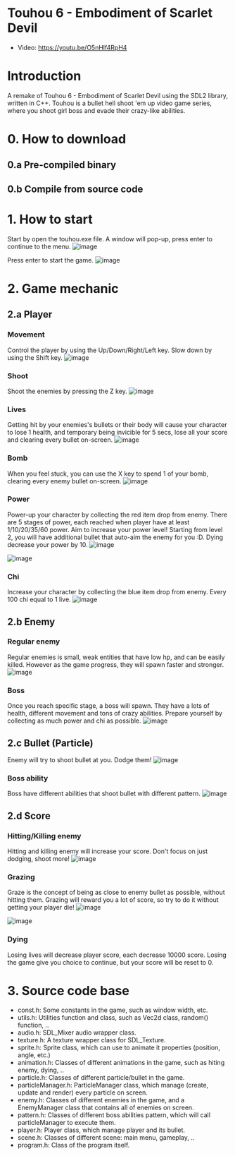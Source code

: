 # Touhou 6 - Embodiment of Scarlet Devil
- Video: https://youtu.be/O5nHlf4RpH4

# Introduction
A remake of Touhou 6 - Embodiment of Scarlet Devil using the SDL2 library, written in C++. Touhou is a bullet hell shoot 'em up video game series, where you shoot girl boss and evade their crazy-like abilities.

# 0. How to download

## 0.a Pre-compiled binary

## 0.b Compile from source code

# 1. How to start

Start by open the touhou.exe file. A window will pop-up, press enter to continue to the menu.
![image](https://github.com/shoraaa/touhou/assets/24241275/2c6dda76-5a04-4503-a9ea-77b65cad1cff)

Press enter to start the game.
![image](https://github.com/shoraaa/touhou/assets/24241275/2f0a9adb-f462-4c3f-a201-334fc5f2b93d)

# 2. Game mechanic
## 2.a Player 

### Movement
Control the player by using the Up/Down/Right/Left key. 
Slow down by using the Shift key.
![image](https://github.com/shoraaa/touhou/assets/24241275/8e226346-9807-4132-b292-113ac17e89dc)

### Shoot
Shoot the enemies by pressing the Z key. 
![image](https://github.com/shoraaa/touhou/assets/24241275/c1d6397a-7457-4676-a5ea-86d98d61757f)


### Lives
Getting hit by your enemies's bullets or their body will cause your character to lose 1 health, and temporary being invicible for 5 secs, lose all your score and clearing every bullet on-screen.
![image](https://github.com/shoraaa/touhou/assets/24241275/d914ce65-3594-4873-9250-98cd1cdbc727)

### Bomb
When you feel stuck, you can use the X key to spend 1 of your bomb, clearing every enemy bullet on-screen.
![image](https://github.com/shoraaa/touhou/assets/24241275/bc779fc2-563b-40a6-b545-a7eae48c2ad0)


### Power
Power-up your character by collecting the red item drop from enemy. There are 5 stages of power, each reached when player have at least 1/10/20/35/60 power. Aim to increase your power level! Starting from level 2, you will have additional bullet that auto-aim the enemy for you :D. Dying decrease your power by 10.
![image](https://github.com/shoraaa/touhou/assets/24241275/5d2929c2-5b1e-44db-a3ae-2731f37d05e4)


![image](https://github.com/shoraaa/touhou/assets/24241275/065589b8-dac5-43fd-8f35-cdd2933cb0f4)


### Chi 
Increase your character by collecting the blue item drop from enemy. Every 100 chi equal to 1 live.
![image](https://github.com/shoraaa/touhou/assets/24241275/5b14aa59-3410-4555-8105-ee881b02f6b7)


## 2.b Enemy

### Regular enemy
Regular enemies is small, weak entities that have low hp, and can be easily killed. However as the game progress, they will spawn faster and stronger.
![image](https://github.com/shoraaa/touhou/assets/24241275/69d91491-59d5-47ec-9cab-43187f98b82d)

### Boss
Once you reach specific stage, a boss will spawn. They have a lots of health, different movement and tons of crazy abilities. Prepare yourself by collecting as much power and chi as possible.
![image](https://github.com/shoraaa/touhou/assets/24241275/a7e2a93a-039d-4332-a64a-0e5999068708)

## 2.c Bullet (Particle)
Enemy will try to shoot bullet at you. Dodge them!
![image](https://github.com/shoraaa/touhou/assets/24241275/8b832d04-9eaa-4846-b1d1-15c34a8cbc09)


### Boss ability
Boss have different abilities that shoot bullet with different pattern. 
![image](https://github.com/shoraaa/touhou/assets/24241275/eb0741c7-c44a-4be3-a140-ebaeb2eca98b)


## 2.d Score
### Hitting/Killing enemy
Hitting and killing enemy will increase your score. Don't focus on just dodging, shoot more!
![image](https://github.com/shoraaa/touhou/assets/24241275/b029e6ab-e0c0-4d2b-838c-2f9f7617c261)


### Grazing
Graze is the concept of being as close to enemy bullet as possible, without hitting them. Grazing will reward you a lot of score, so try to do it without getting your player die!
![image](https://github.com/shoraaa/touhou/assets/24241275/2b9e99e9-5392-4cc9-b463-f3ff6de80a3e)

![image](https://github.com/shoraaa/touhou/assets/24241275/87ea25d1-7dd6-43c6-9dec-7a521a60ecdd)



### Dying
Losing lives will decrease player score, each decrease 10000 score. Losing the game give you choice to continue, but your score will be reset to 0.


# 3. Source code base

- const.h: Some constants in the game, such as window width, etc.
- utils.h: Utilities function and class, such as Vec2d class, random() function, ..
- audio.h: SDL_Mixer audio wrapper class.
- texture.h: A texture wrapper class for SDL_Texture.
- sprite.h: Sprite class, which can use to animate it properties (position, angle, etc.)
- animation.h: Classes of different animations in the game, such as hiting enemy, dying, ..
- particle.h: Classes of different particle/bullet in the game.
- particleManager.h: ParticleManager class, which manage (create, update and render) every particle on screen.
- enemy.h: Classes of different enemies in the game, and a EnemyManager class that contains all of enemies on screen.
- pattern.h: Classes of different boss abilities pattern, which will call particleManager to execute them.
- player.h: Player class, which manage player and its bullet.
- scene.h: Classes of different scene: main menu, gameplay, ..
- program.h: Class of the program itself.




